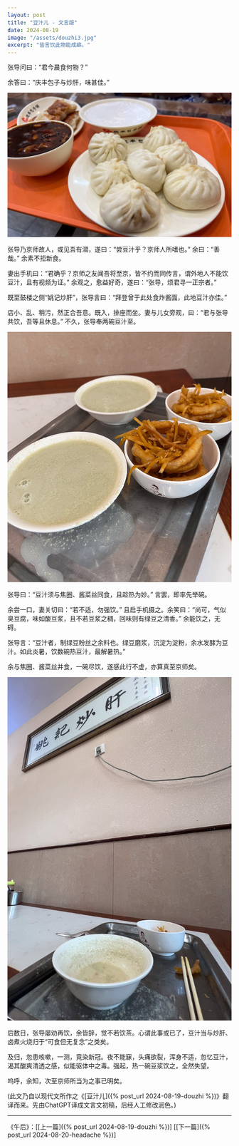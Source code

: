 ```yaml
---
layout: post
title: "豆汁儿 - 文言版"
date: 2024-08-19
image: "/assets/douzhi3.jpg"
excerpt: "皆言饮此物能成癖。"
---
```



张导问曰：“君今晨食何物？”

余答曰：“庆丰包子与炒肝，味甚佳。”

<img src="/assets/qfbaozi.jpg" />

张导乃京师故人，或见吾有潜，遂曰：“尝豆汁乎？京师人所嗜也。” 余曰：“善哉。” 余素不拒新食。

妻出手机曰：“君确乎？京师之友闻吾将至京，皆不约而同传言，谓外地人不能饮豆汁，且有视频为证。” 余观之，愈益好奇，遂曰：“张导，烦君寻一正宗者。”

既至鼓楼之侧“姚记炒肝”，张导言曰：“拜登曾于此处食炸酱面，此地豆汁亦佳。”

店小、乱、稍污，然正合吾意。既入，排座而坐。妻与儿女旁观，曰：“君与张导共饮，吾等且休息。” 不久，张导奉两碗豆汁至。

<img src="/assets/douzhi1.jpg" />

张导曰：“豆汁须与焦圈、酱菜丝同食，且趁热为妙。” 言罢，即率先举碗。

余尝一口，妻关切曰：“若不适，勿强饮。” 且启手机摄之。余笑曰：“尚可，气似臭豆腐，味如酸豆浆，且不若豆浆之稠，回味则有绿豆之清香。” 余能饮之，无碍。

张导言：“豆汁者，制绿豆粉丝之余料也。绿豆磨浆，沉淀为淀粉，余水发酵为豆汁。如此炎暑，饮数碗热豆汁，最解暑热。”

余与焦圈、酱菜丝并食，一碗尽饮，遂感此行不虚，亦算真至京师矣。

<img src="/assets/douzhi2.jpg" />

后数日，张导屡劝再饮，余皆辞，觉不若饮茶。心谓此事或已了，豆汁当与炒肝、卤煮火烧归于“可食但无复念”之类矣。

及归，忽患咳嗽，一测，竟染新冠。夜不能寐，头痛欲裂，浑身不适，忽忆豆汁，渴其酸爽清透之感，似能驱体中之毒。强起，热一碗豆浆饮之，全然失望。

呜呼，余知，次至京师所当为之事已明矣。

(此文乃自以现代文所作之《[豆汁儿]({% post_url 2024-08-19-douzhi %})》翻译而来。先由ChatGPT译成文言文初稿，后经人工修改润色。)


----
《午后》：\[[上一篇]({% post_url 2024-08-19-douzhi %})\] \[[下一篇]({% post_url 2024-08-20-headache %})\] 
